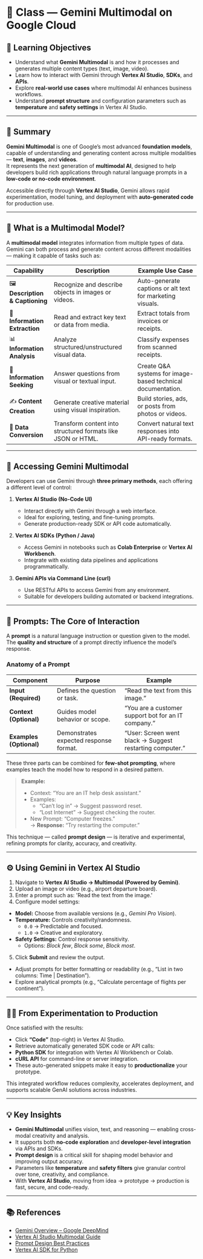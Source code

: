 # 📘 Class — Gemini Multimodal on Google Cloud  

## 🎯 Learning Objectives  
- Understand what **Gemini Multimodal** is and how it processes and generates multiple content types (text, image, video).  
- Learn how to interact with Gemini through **Vertex AI Studio**, **SDKs**, and **APIs**.  
- Explore **real-world use cases** where multimodal AI enhances business workflows.  
- Understand **prompt structure** and configuration parameters such as **temperature** and **safety settings** in Vertex AI Studio.  

---

## 📝 Summary  

**Gemini Multimodal** is one of Google’s most advanced **foundation models**, capable of understanding and generating content across multiple modalities — **text**, **images**, and **videos**.  
It represents the next generation of **multimodal AI**, designed to help developers build rich applications through natural language prompts in a **low-code or no-code environment**.  

Accessible directly through **Vertex AI Studio**, Gemini allows rapid experimentation, model tuning, and deployment with **auto-generated code** for production use.  

---

## 🤖 What is a Multimodal Model?  

A **multimodal model** integrates information from multiple types of data.  
Gemini can both process and generate content across different modalities — making it capable of tasks such as:  

| **Capability** | **Description** | **Example Use Case** |
|----------------|-----------------|----------------------|
| 🖼️ **Description & Captioning** | Recognize and describe objects in images or videos. | Auto-generate captions or alt text for marketing visuals. |
| 📄 **Information Extraction** | Read and extract key text or data from media. | Extract totals from invoices or receipts. |
| 📊 **Information Analysis** | Analyze structured/unstructured visual data. | Classify expenses from scanned receipts. |
| 💬 **Information Seeking** | Answer questions from visual or textual input. | Create Q&A systems for image-based technical documentation. |
| ✍️ **Content Creation** | Generate creative material using visual inspiration. | Build stories, ads, or posts from photos or videos. |
| 🔄 **Data Conversion** | Transform content into structured formats like JSON or HTML. | Convert natural text responses into API-ready formats. |

---

## 🧭 Accessing Gemini Multimodal  

Developers can use Gemini through **three primary methods**, each offering a different level of control:

1. **Vertex AI Studio (No-Code UI)**  
   - Interact directly with Gemini through a web interface.  
   - Ideal for exploring, testing, and fine-tuning prompts.  
   - Generate production-ready SDK or API code automatically.  

2. **Vertex AI SDKs (Python / Java)**  
   - Access Gemini in notebooks such as **Colab Enterprise** or **Vertex AI Workbench**.  
   - Integrate with existing data pipelines and applications programmatically.  

3. **Gemini APIs via Command Line (curl)**  
   - Use RESTful APIs to access Gemini from any environment.  
   - Suitable for developers building automated or backend integrations.  

---

## 💬 Prompts: The Core of Interaction  

A **prompt** is a natural language instruction or question given to the model.  
The **quality and structure** of a prompt directly influence the model’s response.  

### Anatomy of a Prompt  
| **Component** | **Purpose** | **Example** |
|----------------|-------------|--------------|
| **Input (Required)** | Defines the question or task. | “Read the text from this image.” |
| **Context (Optional)** | Guides model behavior or scope. | “You are a customer support bot for an IT company.” |
| **Examples (Optional)** | Demonstrates expected response format. | “User: Screen went black → Suggest restarting computer.” |

These three parts can be combined for **few-shot prompting**, where examples teach the model how to respond in a desired pattern.  

> **Example:**  
> - Context: “You are an IT help desk assistant.”  
> - Examples:  
>   - “Can’t log in” → Suggest password reset.  
>   - “Lost Internet” → Suggest checking the router.  
> - New Prompt: “Computer freezes.”  
>   → **Response:** “Try restarting the computer.”  

This technique — called **prompt design** — is iterative and experimental, refining prompts for clarity, accuracy, and creativity.  

---

## ⚙️ Using Gemini in Vertex AI Studio  

1. Navigate to **Vertex AI Studio → Multimodal (Powered by Gemini)**.  
2. Upload an image or video (e.g., airport departure board).  
3. Enter a prompt such as: 'Read the text from the image.'
4. Configure model settings:  
- **Model:** Choose from available versions (e.g., *Gemini Pro Vision*).  
- **Temperature:** Controls creativity/randomness.  
  - `0.0` → Predictable and focused.  
  - `1.0` → Creative and exploratory.  
- **Safety Settings:** Control response sensitivity.  
  - Options: *Block few*, *Block some*, *Block most*.  

5. Click **Submit** and review the output.  
- Adjust prompts for better formatting or readability (e.g., “List in two columns: Time | Destination”).  
- Explore analytical prompts (e.g., “Calculate percentage of flights per continent”).  

---

## 🧑‍💻 From Experimentation to Production  

Once satisfied with the results:  
- Click **“Code”** (top-right) in Vertex AI Studio.  
- Retrieve automatically generated SDK code or API calls:  
- **Python SDK** for integration with Vertex AI Workbench or Colab.  
- **cURL API** for command-line or server integration.  
- These auto-generated snippets make it easy to **productionalize** your prototype.  

This integrated workflow reduces complexity, accelerates deployment, and supports scalable GenAI solutions across industries.  

---

## 💡 Key Insights  
- **Gemini Multimodal** unifies vision, text, and reasoning — enabling cross-modal creativity and analysis.  
- It supports both **no-code exploration** and **developer-level integration** via APIs and SDKs.  
- **Prompt design** is a critical skill for shaping model behavior and improving output accuracy.  
- Parameters like **temperature** and **safety filters** give granular control over tone, creativity, and compliance.  
- With **Vertex AI Studio**, moving from idea → prototype → production is fast, secure, and code-ready.  

---

## 📚 References  
- [Gemini Overview – Google DeepMind](https://deepmind.google/technologies/gemini/)  
- [Vertex AI Studio Multimodal Guide](https://cloud.google.com/vertex-ai/generative-ai/docs/multimodal/overview)  
- [Prompt Design Best Practices](https://docs.cloud.google.com/vertex-ai/generative-ai/docs/learn/prompts/prompt-design-strategies)  
- [Vertex AI SDK for Python](https://cloud.google.com/python/docs/reference/aiplatform/latest)  
